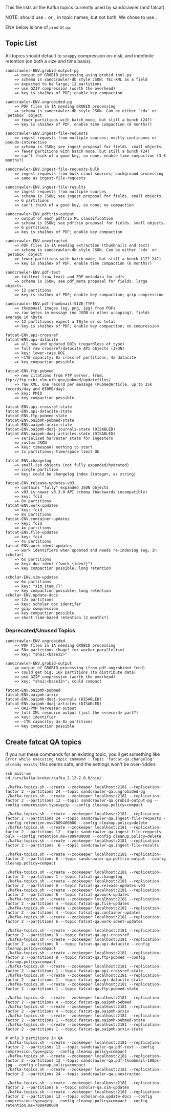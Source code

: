 
This file lists all the Kafka topics currently used by sandcrawler (and
fatcat).

NOTE: should use `.` or `_` in topic names, but not both. We chose to use `.`

ENV below is one of `prod` or `qa`.


## Topic List

All topics should default to `snappy` compression on-disk, and indefinite
retention (on both a size and time basis).

    sandcrawler-ENV.grobid-output-pg
        => output of GROBID processing using grobid_tool.py
        => schema is sandcrawler-db style JSON: TEI-XML as a field
        => expected to be large; 12 partitions
        => use GZIP compression (worth the overhead)
        => key is sha1hex of PDF; enable key compaction

    sandcrawler-ENV.ungrobided-pg
        => PDF files in IA needing GROBID processing
        => schema is sandcrawler-db style JSON. Can be either `cdx` or `petabox` object
        => fewer partitions with batch mode, but still a bunch (24?)
        => key is sha1hex of PDF. enable time compaction (6 months?)

    sandcrawler-ENV.ingest-file-requests
        => ingest requests from multiple sources; mostly continuous or pseudo-interactive
        => schema is JSON; see ingest proposal for fields. small objects.
        => fewer partitions with batch mode, but still a bunch (24)
        => can't think of a good key, so none. enable time compaction (3-6 months?)

    sandcrawler-ENV.ingest-file-requests-bulk
        => ingest requests from bulk crawl sources; background processing
        => same as ingest-file-requests

    sandcrawler-ENV.ingest-file-results
        => ingest requests from multiple sources
        => schema is JSON; see ingest proposal for fields. small objects.
        => 6 partitions
        => can't think of a good key, so none; no compaction

    sandcrawler-ENV.pdftrio-output
        => output of each pdftrio ML classification
        => schema is JSON; see pdftrio proposal for fields. small objects.
        => 6 partitions
        => key is sha1hex of PDF; enable key compaction

    sandcrawler-ENV.unextracted
        => PDF files in IA needing extraction (thumbnails and text)
        => schema is sandcrawler-db style JSON. Can be either `cdx` or `petabox` object
        => fewer partitions with batch mode, but still a bunch (12? 24?)
        => key is sha1hex of PDF. enable time compaction (6 months?)

    sandcrawler-ENV.pdf-text
        => fulltext (raw text) and PDF metadata for pdfs
        => schema is JSON; see pdf_meta proposal for fields. large objects.
        => 12 partitions
        => key is sha1hex of PDF; enable key compaction; gzip compression

    sandcrawler-ENV.pdf-thumbnail-SIZE-TYPE
        => thumbnail images (eg, png, jpg) from PDFs
        => raw bytes in message (no JSON or other wrapping). fields average 10 KByte
        => 12 partitions; expect a TByte or so total
        => key is sha1hex of PDF; enable key compaction; no compression

    fatcat-ENV.api-crossref
    fatcat-ENV.api-datacite
        => all new and updated DOIs (regardless of type)
        => full raw crossref/datacite API objects (JSON)
        => key: lower-case DOI
        => ~1TB capacity; 8x crossref partitions, 4x datacite
        => key compaction possible

    fatcat-ENV.ftp-pubmed
        => new citations from FTP server, from: ftp://ftp.ncbi.nlm.nih.gov/pubmed/updatefiles/
        => raw XML, one record per message (PubmedArticle, up to 25k records/day and 650MB/day)
        => key: PMID
        => key compaction possible

    fatcat-ENV.api-crossref-state
    fatcat-ENV.api-datacite-state
    fatcat-ENV.ftp-pubmed-state
    fatcat-ENV.oaipmh-pubmed-state
    fatcat-ENV.oaipmh-arxiv-state
    fatcat-ENV.oaipmh-doaj-journals-state (DISABLED)
    fatcat-ENV.oaipmh-doaj-articles-state (DISABLED)
        => serialized harvester state for ingesters
        => custom JSON
        => key: timespan? nothing to start
        => 1x partitions; time/space limit Ok

    fatcat-ENV.changelog
        => small-ish objects (not fully expanded/hydrated)
        => single partition
        => key: could be changelog index (integer, as string)

    fatcat-ENV.release-updates-v03
        => contains "fully" expanded JSON objects
        => v03 is newer v0.3.0 API schema (backwards incompatible)
        => key: fcid
        => 8x partitions
    fatcat-ENV.work-updates
        => key: fcid
        => 8x partitions
    fatcat-ENV.container-updates
        => key: fcid
        => 4x partitions
    fatcat-ENV.file-updates
        => key: fcid
        => 4x partitions
    fatcat-ENV.work-ident-updates
        => work identifiers when updated and needs re-indexing (eg, in scholar)
        => 6x partitions
        => key: doc ident ("work_{ident}")
        => key compaction possible; long retention

    scholar-ENV.sim-updates
        => 6x partitions
        => key: "sim_item_{}"
        => key compaction possible; long retention
    scholar-ENV.update-docs
        => 12x partitions
        => key: scholar doc identifer
        => gzip compression
        => key compaction possible
        => short time-based retention (2 months?)

### Deprecated/Unused Topics

    sandcrawler-ENV.ungrobided
        => PDF files in IA needing GROBID processing
        => 50x partitions (huge! for worker parallelism)
        => key: "sha1:<base32>"

    sandcrawler-ENV.grobid-output
        => output of GROBID processing (from pdf-ungrobided feed)
        => could get big; 16x partitions (to distribute data)
        => use GZIP compression (worth the overhead)
        => key: "sha1:<base32>"; could compact

    fatcat-ENV.oaipmh-pubmed
    fatcat-ENV.oaipmh-arxiv
    fatcat-ENV.oaipmh-doaj-journals (DISABLED)
    fatcat-ENV.oaipmh-doaj-articles (DISABLED)
        => OAI-PMH harvester output
        => full XML resource output (just the <<record> part?)
        => key: identifier
        => ~1TB capacity; 4x-8x partitions
        => key compaction possible

## Create fatcat QA topics

If you run these commands for an existing topic, you'll get something like
`Error while executing topic command : Topic 'fatcat-qa.changelog' already
exists`; this seems safe, and the settings won't be over-ridden.

    ssh misc-vm
    cd /srv/kafka-broker/kafka_2.12-2.0.0/bin/

    ./kafka-topics.sh --create --zookeeper localhost:2181 --replication-factor 2 --partitions 24 --topic sandcrawler-qa.ungrobided-pg
    ./kafka-topics.sh --create --zookeeper localhost:2181 --replication-factor 2 --partitions 12 --topic sandcrawler-qa.grobid-output-pg --config compression.type=gzip --config cleanup.policy=compact

    ./kafka-topics.sh --create --zookeeper localhost:2181 --replication-factor 2 --partitions 24 --topic sandcrawler-qa.ingest-file-requests --config retention.ms=7889400000 --config cleanup.policy=delete
    ./kafka-topics.sh --create --zookeeper localhost:2181 --replication-factor 2 --partitions 12 --topic sandcrawler-qa.ingest-file-requests-bulk --config retention.ms=7889400000 --config cleanup.policy=delete
    ./kafka-topics.sh --create --zookeeper localhost:2181 --replication-factor 2 --partitions  6 --topic sandcrawler-qa.ingest-file-results

    ./kafka-topics.sh --create --zookeeper localhost:2181 --replication-factor 2 --partitions 6 --topic sandcrawler-qa.pdftrio-output --config cleanup.policy=compact

    ./kafka-topics.sh --create --zookeeper localhost:2181 --replication-factor 2 --partitions 1 --topic fatcat-qa.changelog
    ./kafka-topics.sh --create --zookeeper localhost:2181 --replication-factor 2 --partitions 8 --topic fatcat-qa.release-updates-v03
    ./kafka-topics.sh --create --zookeeper localhost:2181 --replication-factor 2 --partitions 8 --topic fatcat-qa.work-updates
    ./kafka-topics.sh --create --zookeeper localhost:2181 --replication-factor 2 --partitions 4 --topic fatcat-qa.file-updates
    ./kafka-topics.sh --create --zookeeper localhost:2181 --replication-factor 2 --partitions 4 --topic fatcat-qa.container-updates
    ./kafka-topics.sh --create --zookeeper localhost:2181 --replication-factor 2 --partitions 6 --topic fatcat-qa.work-ident-updates

    ./kafka-topics.sh --create --zookeeper localhost:2181 --replication-factor 2 --partitions 8 --topic fatcat-qa.api-crossref
    ./kafka-topics.sh --create --zookeeper localhost:2181 --replication-factor 2 --partitions 8 --topic fatcat-qa.api-datacite --config cleanup.policy=compact
    ./kafka-topics.sh --create --zookeeper localhost:2181 --replication-factor 2 --partitions 8 --topic fatcat-qa.ftp-pubmed --config cleanup.policy=compact
    ./kafka-topics.sh --create --zookeeper localhost:2181 --replication-factor 2 --partitions 1 --topic fatcat-qa.api-crossref-state
    ./kafka-topics.sh --create --zookeeper localhost:2181 --replication-factor 2 --partitions 1 --topic fatcat-qa.api-datacite-state
    ./kafka-topics.sh --create --zookeeper localhost:2181 --replication-factor 2 --partitions 1 --topic fatcat-qa.ftp-pubmed-state

    ./kafka-topics.sh --create --zookeeper localhost:2181 --replication-factor 2 --partitions 4 --topic fatcat-qa.oaipmh-pubmed
    ./kafka-topics.sh --create --zookeeper localhost:2181 --replication-factor 2 --partitions 4 --topic fatcat-qa.oaipmh-arxiv
    ./kafka-topics.sh --create --zookeeper localhost:2181 --replication-factor 2 --partitions 1 --topic fatcat-qa.oaipmh-pubmed-state
    ./kafka-topics.sh --create --zookeeper localhost:2181 --replication-factor 2 --partitions 1 --topic fatcat-qa.oaipmh-arxiv-state

    # only 3 partitions in QA
    ./kafka-topics.sh --create --zookeeper localhost:2181 --replication-factor 2 --partitions 12 --topic sandcrawler-qa.pdf-text --config compression.type=gzip --config cleanup.policy=compact
    ./kafka-topics.sh --create --zookeeper localhost:2181 --replication-factor 2 --partitions 12 --topic sandcrawler-qa.pdf-thumbnail-180px-jpg --config cleanup.policy=compact
    ./kafka-topics.sh --create --zookeeper localhost:2181 --replication-factor 2 --partitions 24 --topic sandcrawler-qa.unextracted

    ./kafka-topics.sh --create --zookeeper localhost:2181 --replication-factor 2 --partitions 6 --topic scholar-qa.sim-updates
    ./kafka-topics.sh --create --zookeeper localhost:2181 --replication-factor 2 --partitions 12 --topic scholar-qa.update-docs --config compression.type=gzip --config cleanup.policy=compact --config retention.ms=7889400000
